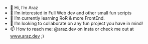 - 👋 Hi, I’m Araz
- 👀 I’m interested in Full Web dev and other small fun scripts 
- 🌱 I’m currently learning RoR & more FrontEnd.
- 💞️ I’m looking to collaborate on any fun project you have in mind! 
- 📫 How to reach me: @araz.dev on insta or check me out at www.araz.dev ;) 

<!---
Araz0/Araz0 is a ✨ special ✨ repository because its `README.md` (this file) appears on your GitHub profile.
You can click the Preview link to take a look at your changes.
--->

